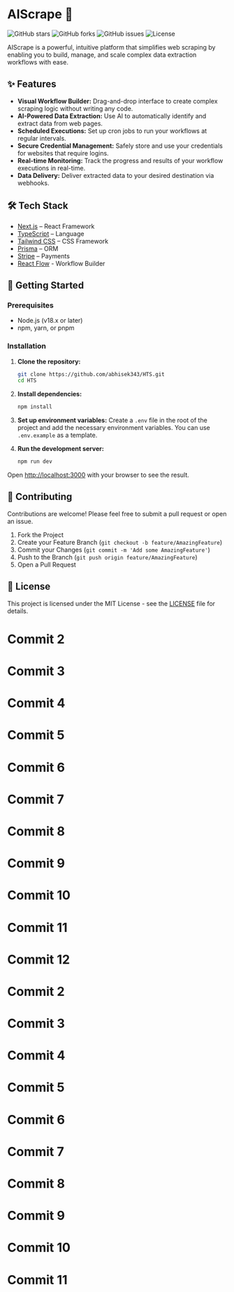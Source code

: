 # AIScrape 🚀

![GitHub stars](https://img.shields.io/github/stars/abhisek343/HTS?style=social)
![GitHub forks](https://img.shields.io/github/forks/abhisek343/HTS?style=social)
![GitHub issues](https://img.shields.io/github/issues/abhisek343/HTS)
![License](https://img.shields.io/github/license/abhisek343/HTS)

AIScrape is a powerful, intuitive platform that simplifies web scraping by enabling you to build, manage, and scale complex data extraction workflows with ease.

## ✨ Features

- **Visual Workflow Builder:** Drag-and-drop interface to create complex scraping logic without writing any code.
- **AI-Powered Data Extraction:** Use AI to automatically identify and extract data from web pages.
- **Scheduled Executions:** Set up cron jobs to run your workflows at regular intervals.
- **Secure Credential Management:** Safely store and use your credentials for websites that require logins.
- **Real-time Monitoring:** Track the progress and results of your workflow executions in real-time.
- **Data Delivery:** Deliver extracted data to your desired destination via webhooks.

## 🛠️ Tech Stack

- [Next.js](https://nextjs.org/) – React Framework
- [TypeScript](https://www.typescriptlang.org/) – Language
- [Tailwind CSS](https://tailwindcss.com/) – CSS Framework
- [Prisma](https://www.prisma.io/) – ORM
- [Stripe](https://stripe.com/) – Payments
- [React Flow](https://reactflow.dev/) - Workflow Builder

## 🚀 Getting Started

### Prerequisites

- Node.js (v18.x or later)
- npm, yarn, or pnpm

### Installation

1.  **Clone the repository:**
    ```bash
    git clone https://github.com/abhisek343/HTS.git
    cd HTS
    ```

2.  **Install dependencies:**
    ```bash
    npm install
    ```

3.  **Set up environment variables:**
    Create a `.env` file in the root of the project and add the necessary environment variables. You can use `.env.example` as a template.

4.  **Run the development server:**
    ```bash
    npm run dev
    ```

Open [http://localhost:3000](http://localhost:3000) with your browser to see the result.

## 🤝 Contributing

Contributions are welcome! Please feel free to submit a pull request or open an issue.

1.  Fork the Project
2.  Create your Feature Branch (`git checkout -b feature/AmazingFeature`)
3.  Commit your Changes (`git commit -m 'Add some AmazingFeature'`)
4.  Push to the Branch (`git push origin feature/AmazingFeature`)
5.  Open a Pull Request

## 📄 License

This project is licensed under the MIT License - see the [LICENSE](LICENSE) file for details.

# Commit 2

# Commit 3

# Commit 4

# Commit 5

# Commit 6

# Commit 7

# Commit 8

# Commit 9

# Commit 10

# Commit 11

# Commit 12

# Commit 2

# Commit 3

# Commit 4

# Commit 5

# Commit 6

# Commit 7

# Commit 8

# Commit 9

# Commit 10

# Commit 11
